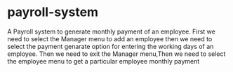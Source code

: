# payroll-system
A Payroll system to generate monthly payment of an employee.
First we need to select the Manager menu to add an employee then we need to select the payment genarate option for entering the working days of an employee.
Then we need to exit the Manager menu,Then we need to select the employee menu to get a particular employee monthly payment

